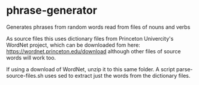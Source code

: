 # phrase-generator
Generates phrases from random words read from files of nouns and verbs

As source files this uses dictionary files from Princeton Univercity's WordNet project, which can be downloaded fom here:
https://wordnet.princeton.edu/download although other files of source words will work too.

If using a download of WordNet, unzip it to this same folder. A script parse-source-files.sh uses sed to extract just the words from the dictionary files.